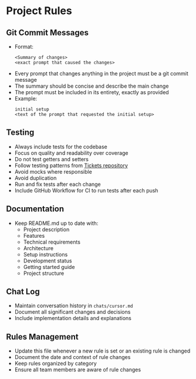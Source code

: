 # Project Rules

## Git Commit Messages
- Format:
  ```
  <Summary of changes>
  <exact prompt that caused the changes>
  ```
- Every prompt that changes anything in the project must be a git commit message
- The summary should be concise and describe the main change
- The prompt must be included in its entirety, exactly as provided
- Example:
  ```
  initial setup
  <text of the prompt that requested the initial setup>
  ```

## Testing
- Always include tests for the codebase
- Focus on quality and readability over coverage
- Do not test getters and setters
- Follow testing patterns from [Tickets repository](https://github.com/yacekmm/Tickets)
- Avoid mocks where responsible
- Avoid duplication
- Run and fix tests after each change
- Include GitHub Workflow for CI to run tests after each push

## Documentation
- Keep README.md up to date with:
  - Project description
  - Features
  - Technical requirements
  - Architecture
  - Setup instructions
  - Development status
  - Getting started guide
  - Project structure

## Chat Log
- Maintain conversation history in `chats/cursor.md`
- Document all significant changes and decisions
- Include implementation details and explanations

## Rules Management
- Update this file whenever a new rule is set or an existing rule is changed
- Document the date and context of rule changes
- Keep rules organized by category
- Ensure all team members are aware of rule changes 